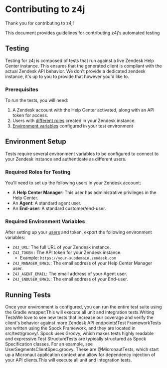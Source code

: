 # Contributing to z4j

Thank you for contributing to z4j!

This document provides guidelines for contributing z4j's automated testing

## Testing

Testing for z4j is composed of tests that run against a live Zendesk Help Center instance. This ensures that the generated client is compliant with the actual Zendesk API behavior. We don't provide a dedicated zendesk instance, it's up to you to provide that however you'd like to. 

### Prerequisites

To run the tests, you will need:

1. A Zendesk account with the Help Center activated, along with an API token for access.
2. Users with [different roles](#Required-Roles-for-Testing) created in your Zendesk instance.
3. [Environment variables](#Required-Environment-Variables) configured in your test environment

## Environment Setup

Tests require several environment variables to be configured to connect to your Zendesk instance and authenticate as different users.

### Required Roles for Testing

You'll need to set up the following users in your Zendesk account:

* A **Help Center Manager**: This user has administrative privileges in the Help Center.
* An **Agent**: A standard agent user.
* An **End-user**: A standard customer/end-user.

### Required Environment Variables

After setting up your [users](#Required-Roles-for-Testing) and token, export the following environment variables:

* `Z4J_URL`: The full URL of your Zendesk instance.
* `Z4J_TOKEN` : The API token for your Zendesk instance.
    * Example: `https://your-subdomain.zendesk.com`
* `Z4J_MANAGER_EMAIL`: The email address of your Help Center Manager user.
* `Z4J_AGENT_EMAIL`: The email address of your Agent user.
* `Z4J_ENDUSER_EMAIL`: The email address of your End-user.

## Running Tests

Once your environment is configured, you can run the entire test suite using the Gradle wrapper:This will execute all unit and integration tests.Writing TestsWe love to see new tests that increase our coverage and verify the client's behavior against more Zendesk API endpoints!Test FrameworkTests are written using the Spock Framework, and they are located in src/test/groovy/. Spock uses Groovy, which makes tests highly readable and expressive.Test StructureTests are typically structured as Spock Specification classes. For an example, see UserSegmentsClientSpec.groovy. These are @MicronautTests, which start up a Micronaut application context and allow for dependency injection of your API clients.This will execute all unit and integration tests.